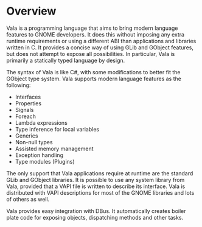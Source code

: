 # Overview

Vala is a programming language that aims to bring modern language features to GNOME developers. It does this without imposing any extra runtime requirements or using a different ABI than applications and libraries written in C. It provides a concise way of using GLib and GObject features, but does not attempt to expose all possibilities. In particular, Vala is primarily a statically typed language by design.

The syntax of Vala is like C#, with some modifications to better fit the GObject type system. Vala supports modern language features as the following:

 * Interfaces
 * Properties
 * Signals
 * Foreach
 * Lambda expressions
 * Type inference for local variables
 * Generics
 * Non-null types
 * Assisted memory management
 * Exception handling
 * Type modules (Plugins)

The only support that Vala applications require at runtime are the standard GLib and GObject libraries. It is possible to use any system library from Vala, provided that a VAPI file is written to describe its interface. Vala is distributed with VAPI descriptions for most of the GNOME libraries and lots of others as well.

Vala provides easy integration with DBus. It automatically creates boiler plate code for exposing objects, dispatching methods and other tasks.